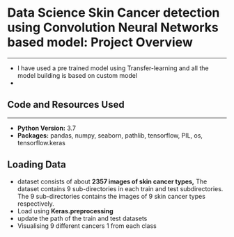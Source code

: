 # Data Science Skin Cancer detection using Convolution Neural Networks  based model: Project Overview
---
* I have used a pre trained model using Transfer-learning and all the model building is based on custom model
* 

## Code and Resources Used
---
* **Python Version:** 3.7
* **Packages:** pandas, numpy, seaborn, pathlib, tensorflow, PIL, os, tensorflow.keras

## Loading Data
* dataset consists of about **2357 images of skin cancer types,** The dataset contains 9 sub-directories in each train and test subdirectories. The 9 sub-directories contains the images of 9 skin cancer types respectively.
* Load using **Keras.preprocessing**
* update the path of the train and test datasets
* Visualising 9 different cancers 1 from each class
